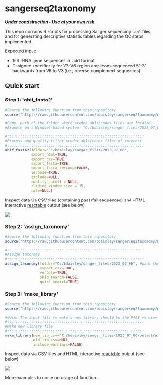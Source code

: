# sangerseq2taxonomy

***Under condstruction - Use at your own risk***

This repo contains R scripts for processing Sanger sequencing <code>.ab1</code> files, and for generating descriptive statistic tables regarding the QC steps implemented.

Expected input: 
- 16S rRNA gene sequences in <code>.ab1</code> format
- Designed specifically for V3-V6 region amplicons sequenced 5'-3' backwards from V6 to V3 (i.e., reverse complement sequences)


## Quick start
### Step 1: 'abif_fasta2'
```r
#Source the following function from this repository
source("https://raw.githubusercontent.com/bdaisley/sangerseq2taxonomy/main/R_functions/functions-abif_fasta2.R")

#Copy  path of the folder where <code>.ab1</code> files are located.
#Example on a Windows-based system: "C:/bdaisley/sanger_files/2023_07_06"   # Ensure only forward slashes (/) in path

#:::::::::::::::::::::::::::::::::::::::::::::::::::::::::::::::
#Process and quality filter <code>.ab1</code> files of interest
#:::::::::::::::::::::::::::::::::::::::::::::::::::::::::::::::
abif_fasta2(folder="C:/bdaisley/sanger_files/2023_07_06",  
            export_html=TRUE,
            export_csv=TRUE,
            export_fasta=TRUE,
            export_fasta_revcomp=FALSE,
            verbose=TRUE,
            exclude=NULL,
            quality_cutoff = NULL,
            sliding_window_size = 15,
            date=NULL)

```

Inspect data via CSV files (containing pass/fail sequences) and HTML interactive [reactable](https://github.com/glin/reactable) output (see below)

<img src="https://github.com/bdaisley/sangerseq2taxonomy/blob/main/sangerseq2taxonomy.gif?raw=true" align="center" />


### Step 2: 'assign_taxonomy'
```r
#Source the following function from this repository
source("https://raw.githubusercontent.com/bdaisley/sangerseq2taxonomy/main/R_functions/functions-assign_taxonomy.R")

#:::::::::::::::::::::::::::::::::::::::::::::::::::::::::::::::
#Assign taxonomy
#:::::::::::::::::::::::::::::::::::::::::::::::::::::::::::::::
assign_taxonomy(folder="C:/bdaisley/sanger_files/2023_07_06", #path should be same as in Step 1
                export_csv=TRUE,
                verbose=TRUE,
                skip_search=FALSE,
                quick_search=TRUE)

```

### Step 3: 'make_library'
```r
#Source the following function from this repository
source("https://raw.githubusercontent.com/bdaisley/sangerseq2taxonomy/main/R_functions/functions-make_library.R")

#Note: The input file to make a new library should be the PASS version of the 'assign_taxonomy' CSV output from Step 2
#:::::::::::::::::::::::::::::::::::::::::::::::::::::::::::::::
#Make new library file
#:::::::::::::::::::::::::::::::::::::::::::::::::::::::::::::::
make_library(new_lib_csv="C:/bdaisley/sanger_files/2023_07_06/output/assign_taxonomy_output_PASS___2023_07_06.csv",
             old_lib_csv=NULL,
             include_warnings=FALSE)
```

Inspect data via CSV files and HTML interactive [reactable](https://github.com/glin/reactable) output (see below)

<img src="https://github.com/bdaisley/sangerseq2taxonomy/blob/main/sangerseq2taxonomy_step3.gif?raw=true" align="center" />



More examples to come on usage of function...
